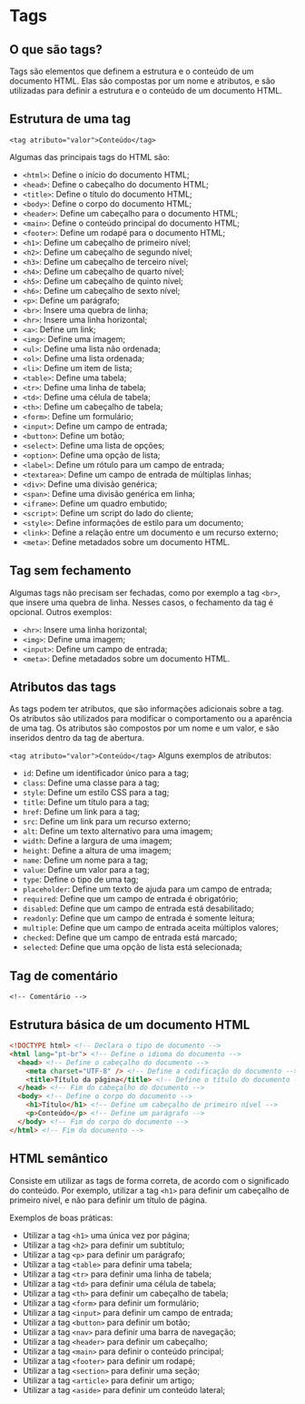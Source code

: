 # Tags

## O que são tags?

Tags são elementos que definem a estrutura e o conteúdo de um documento HTML. Elas são compostas por um nome e atributos, e são utilizadas para definir a estrutura e o conteúdo de um documento HTML.

## Estrutura de uma tag

`<tag atributo="valor">Conteúdo</tag>`

Algumas das principais tags do HTML são:

- `<html>`: Define o início do documento HTML;
- `<head>`: Define o cabeçalho do documento HTML;
- `<title>`: Define o título do documento HTML;
- `<body>`: Define o corpo do documento HTML;
- `<header>`: Define um cabeçalho para o documento HTML;
- `<main>`: Define o conteúdo principal do documento HTML;
- `<footer>`: Define um rodapé para o documento HTML;
- `<h1>`: Define um cabeçalho de primeiro nível;
- `<h2>`: Define um cabeçalho de segundo nível;
- `<h3>`: Define um cabeçalho de terceiro nível;
- `<h4>`: Define um cabeçalho de quarto nível;
- `<h5>`: Define um cabeçalho de quinto nível;
- `<h6>`: Define um cabeçalho de sexto nível;
- `<p>`: Define um parágrafo;
- `<br>`: Insere uma quebra de linha;
- `<hr>`: Insere uma linha horizontal;
- `<a>`: Define um link;
- `<img>`: Define uma imagem;
- `<ul>`: Define uma lista não ordenada;
- `<ol>`: Define uma lista ordenada;
- `<li>`: Define um item de lista;
- `<table>`: Define uma tabela;
- `<tr>`: Define uma linha de tabela;
- `<td>`: Define uma célula de tabela;
- `<th>`: Define um cabeçalho de tabela;
- `<form>`: Define um formulário;
- `<input>`: Define um campo de entrada;
- `<button>`: Define um botão;
- `<select>`: Define uma lista de opções;
- `<option>`: Define uma opção de lista;
- `<label>`: Define um rótulo para um campo de entrada;
- `<textarea>`: Define um campo de entrada de múltiplas linhas;
- `<div>`: Define uma divisão genérica;
- `<span>`: Define uma divisão genérica em linha;
- `<iframe>`: Define um quadro embutido;
- `<script>`: Define um script do lado do cliente;
- `<style>`: Define informações de estilo para um documento;
- `<link>`: Define a relação entre um documento e um recurso externo;
- `<meta>`: Define metadados sobre um documento HTML.

## Tag sem fechamento

Algumas tags não precisam ser fechadas, como por exemplo a tag `<br>`, que insere uma quebra de linha. Nesses casos, o fechamento da tag é opcional.
Outros exemplos:

- `<hr>`: Insere uma linha horizontal;
- `<img>`: Define uma imagem;
- `<input>`: Define um campo de entrada;
- `<meta>`: Define metadados sobre um documento HTML.

## Atributos das tags

As tags podem ter atributos, que são informações adicionais sobre a tag. Os atributos são utilizados para modificar o comportamento ou a aparência de uma tag. Os atributos são compostos por um nome e um valor, e são inseridos dentro da tag de abertura.

`<tag atributo="valor">Conteúdo</tag>`
Alguns exemplos de atributos:

- `id`: Define um identificador único para a tag;
- `class`: Define uma classe para a tag;
- `style`: Define um estilo CSS para a tag;
- `title`: Define um título para a tag;
- `href`: Define um link para a tag;
- `src`: Define um link para um recurso externo;
- `alt`: Define um texto alternativo para uma imagem;
- `width`: Define a largura de uma imagem;
- `height`: Define a altura de uma imagem;
- `name`: Define um nome para a tag;
- `value`: Define um valor para a tag;
- `type`: Define o tipo de uma tag;
- `placeholder`: Define um texto de ajuda para um campo de entrada;
- `required`: Define que um campo de entrada é obrigatório;
- `disabled`: Define que um campo de entrada está desabilitado;
- `readonly`: Define que um campo de entrada é somente leitura;
- `multiple`: Define que um campo de entrada aceita múltiplos valores;
- `checked`: Define que um campo de entrada está marcado;
- `selected`: Define que uma opção de lista está selecionada;

## Tag de comentário

`<!-- Comentário -->`

## Estrutura básica de um documento HTML

```html
<!DOCTYPE html> <!-- Declara o tipo de documento -->
<html lang="pt-br"> <!-- Define o idioma do documento -->
  <head> <!-- Define o cabeçalho do documento -->
    <meta charset="UTF-8" /> <!-- Define a codificação do documento -->
    <title>Título da página</title> <!-- Define o título do documento -->
  </head> <!-- Fim do cabeçalho do documento -->
  <body> <!-- Define o corpo do documento -->
    <h1>Título</h1> <!-- Define um cabeçalho de primeiro nível -->
    <p>Conteúdo</p> <!-- Define um parágrafo -->
  </body> <!-- Fim do corpo do documento -->
</html> <!-- Fim do documento -->
```

## HTML semântico

Consiste em utilizar as tags de forma correta, de acordo com o significado do conteúdo. Por exemplo, utilizar a tag `<h1>` para definir um cabeçalho de primeiro nível, e não para definir um título de página.

Exemplos de boas práticas:

- Utilizar a tag `<h1>` uma única vez por página;
- Utilizar a tag `<h2>` para definir um subtítulo;
- Utilizar a tag `<p>` para definir um parágrafo;
- Utilizar a tag `<table>` para definir uma tabela;
- Utilizar a tag `<tr>` para definir uma linha de tabela;
- Utilizar a tag `<td>` para definir uma célula de tabela;
- Utilizar a tag `<th>` para definir um cabeçalho de tabela;
- Utilizar a tag `<form>` para definir um formulário;
- Utilizar a tag `<input>` para definir um campo de entrada;
- Utilizar a tag `<button>` para definir um botão;
- Utilizar a tag `<nav>` para definir uma barra de navegação;
- Utilizar a tag `<header>` para definir um cabeçalho;
- Utilizar a tag `<main>` para definir o conteúdo principal;
- Utilizar a tag `<footer>` para definir um rodapé;
- Utilizar a tag `<section>` para definir uma seção;
- Utilizar a tag `<article>` para definir um artigo;
- Utilizar a tag `<aside>` para definir um conteúdo lateral;


